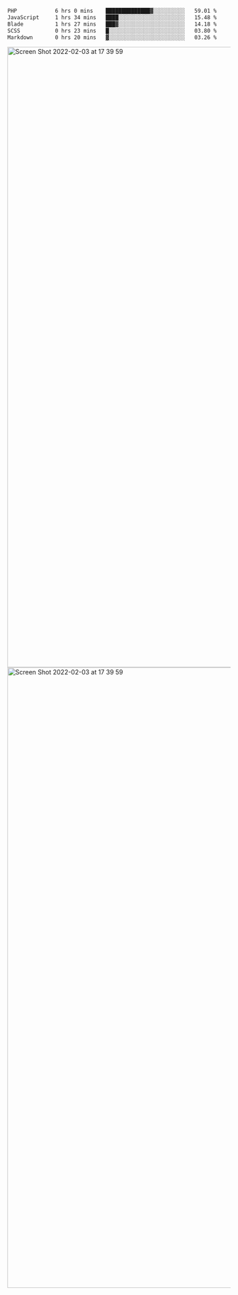 <!--START_SECTION:waka-->

```txt
PHP            6 hrs 0 mins    ██████████████▓░░░░░░░░░░   59.01 %
JavaScript     1 hrs 34 mins   ████░░░░░░░░░░░░░░░░░░░░░   15.48 %
Blade          1 hrs 27 mins   ███▓░░░░░░░░░░░░░░░░░░░░░   14.18 %
SCSS           0 hrs 23 mins   █░░░░░░░░░░░░░░░░░░░░░░░░   03.80 %
Markdown       0 hrs 20 mins   ▓░░░░░░░░░░░░░░░░░░░░░░░░   03.26 %
```

<!--END_SECTION:waka-->

<img width="1400" alt="Screen Shot 2022-02-03 at 17 39 59" src="https://user-images.githubusercontent.com/45716542/152387304-f2b60485-53a6-4f4b-a818-5cefb1b0c0ae.png">
<img width="1400" alt="Screen Shot 2022-02-03 at 17 39 59" src="https://user-images.githubusercontent.com/45716542/152387273-ea5cdf21-2a45-44da-8bef-00c1763b1d42.png">
